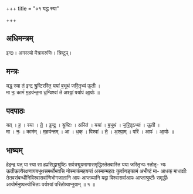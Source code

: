 +++
title = "०१ यद्ध स्या"

+++
## अधिमन्त्रम्
इन्द्रः। अगस्त्यो मैत्रावरुणिः। त्रिष्टुप्।

## मन्त्रः
यद्ध॒ स्या त॑ इन्द्र श्रु॒ष्टिरस्ति॒ यया॑ ब॒भूथ॑ जरि॒तृभ्य॑ ऊ॒ती ।  
मा नः॒ कामं॑ म॒हय॑न्त॒मा ध॒ग्विश्वा॑ ते अश्यां॒ पर्याप॑ आ॒योः ॥

## पदपाठः
यत् । ह॒ । स्या । ते॒ । इ॒न्द्र॒ । श्रु॒ष्टिः । अस्ति॑ । यया॑ । ब॒भूथ॑ । ज॒रि॒तृऽभ्यः॑ । ऊ॒ती ।  
मा । नः॒ । काम॑म् । म॒हय॑न्तम् । आ । ध॒क् । विश्वा॑ । ते॒ । अ॒श्या॒म् । परि॑ । आपः॑ । आ॒योः ॥

## भाष्यम्
हेइन्द्र यत् या स्या सा हप्रसिद्धाश्रुष्टिः सर्वत्रश्रूयमाणासमृद्धिस्तेतवास्ति यया जरितृभ्यः स्तोतृ- भ्यः ऊतीऊत्यैरक्षणायबभूथसमर्थोभवसि नोस्माकंमहयन्तं अस्मान्महतः कुर्वाणङ्कामं अभीष्टं मा- आधक् माधाक्षीः तेतवसंबन्धीनिविश्वासर्वाणिभोगजातानि आपः आप्तव्यानि यद्वा विश्वासर्वाआपः आप्ताश्रुष्टीः समृद्धीः आयोर्मनुष्यस्योचिताः पर्यश्यां परितोव्याप्नुयाम् ॥ १ ॥